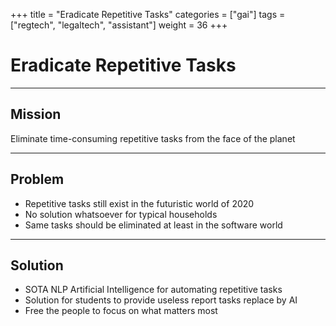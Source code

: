+++
title = "Eradicate Repetitive Tasks"
categories = ["gai"]
tags = ["regtech", "legaltech", "assistant"]
weight = 36
+++

# Eradicate Repetitive Tasks

---

## Mission

Eliminate time-consuming repetitive tasks from the face of the planet

---

## Problem

- Repetitive tasks still exist in the futuristic world of 2020
- No solution whatsoever for typical households
- Same tasks should be eliminated at least in the software world

---

## Solution

- SOTA NLP Artificial Intelligence for automating repetitive tasks
- Solution for students to provide useless report tasks replace by AI
- Free the people to focus on what matters most
